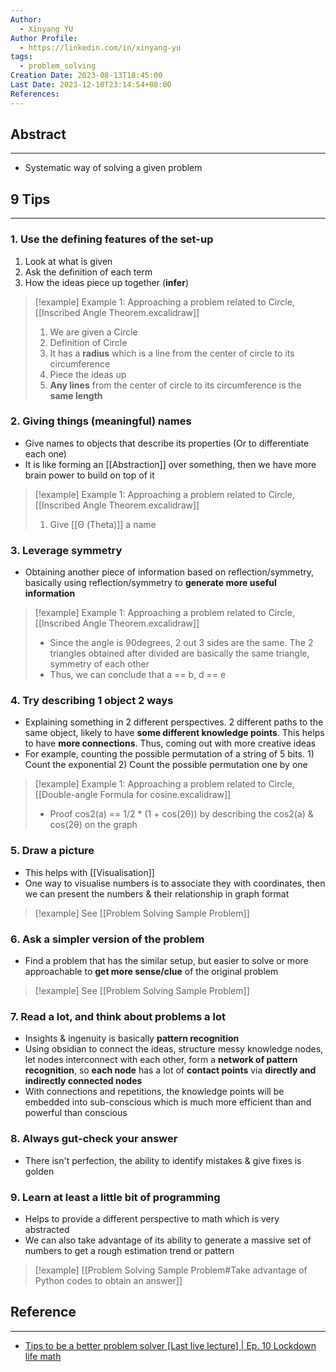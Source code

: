 ```yaml
---
Author:
  - Xinyang YU
Author Profile:
  - https://linkedin.com/in/xinyang-yu
tags:
  - problem_solving
Creation Date: 2023-08-13T18:45:00
Last Date: 2023-12-10T23:14:54+08:00
References: 
---
```

## Abstract
---
- Systematic way of solving a given problem

## 9 Tips
---
### 1. Use the defining features of the set-up
1. Look at what is given
2. Ask the definition of each term
3. How the ideas piece up together (**infer**) 
>[!example] Example 1: Approaching a problem related to Circle,  [[Inscribed Angle Theorem.excalidraw]]
>1. We are given a Circle
>2. Definition of Circle
>	1. It has a **radius** which is a line from the center of circle to its circumference
>3. Piece the ideas up
>	1. **Any lines** from the center of circle to its circumference is the **same length**
### 2. Giving things (meaningful) names
- Give names to objects that describe its properties (Or to differentiate each one)
- It is like forming an [[Abstraction]] over something, then we have more brain power to build on top of it
>[!example] Example 1: Approaching a problem related to Circle,  [[Inscribed Angle Theorem.excalidraw]]
>1. Give [[Θ (Theta)]] a name
### 3. Leverage symmetry
- Obtaining another piece of information based on reflection/symmetry, basically using reflection/symmetry to **generate more useful information**
>[!example] Example 1: Approaching a problem related to Circle,  [[Inscribed Angle Theorem.excalidraw]]
>- Since the angle is 90degrees, 2 out 3 sides are the same. The 2 triangles obtained after divided are basically the same triangle, symmetry of each other
>- Thus, we can conclude that a == b, d == e
### 4. Try describing 1 object 2 ways
- Explaining something in 2 different perspectives. 2 different paths to the same object, likely to have **some different knowledge points**. This helps to have **more connections**. Thus, coming out with more creative ideas
- For example, counting the possible permutation of a string of 5 bits. 1) Count the exponential 2) Count the possible permutation one by one
>[!example] Example 1: Approaching a problem related to Circle,  [[Double-angle Formula for cosine.excalidraw]]
>- Proof cos2(a) == 1/2 * (1 + cos(2θ)) by describing the cos2(a) &  cos(2θ) on the graph 
### 5. Draw a picture
- This helps with [[Visualisation]]
- One way to visualise numbers is to associate they with coordinates, then we can present the numbers & their relationship in graph format
>[!example] See [[Problem Solving Sample Problem]]
### 6. Ask a simpler version of the problem
- Find a problem that has the similar setup, but easier to solve or more approachable to **get more sense/clue** of the original problem
>[!example] See [[Problem Solving Sample Problem]]
### 7. Read a lot, and think about problems a lot
- Insights & ingenuity is basically **pattern recognition**
- Using obsidian to connect the ideas, structure messy knowledge nodes, let nodes interconnect with each other, form a **network of pattern recognition**, so **each node** has a lot of **contact points** via **directly and indirectly connected nodes**
- With connections and repetitions, the knowledge points will be embedded into sub-conscious which is much more efficient than and powerful than conscious  
### 8. Always gut-check your answer
- There isn't perfection, the ability to identify mistakes & give fixes is golden 
### 9. Learn at least a little bit of programming
- Helps to provide a different perspective to math which is very abstracted
- We can also take advantage of its ability to generate a massive set of numbers to get a rough estimation trend or pattern
>[!example] [[Problem Solving Sample Problem#Take advantage of Python codes to obtain an answer]]


## Reference
---
- [Tips to be a better problem solver [Last live lecture] | Ep. 10 Lockdown life math](https://www.youtube.com/watch?v=QvuQH4_05LI&t=3449s&pp=ygUQcHJvYmxlbSBzb2x2aW5nIA%3D%3D)